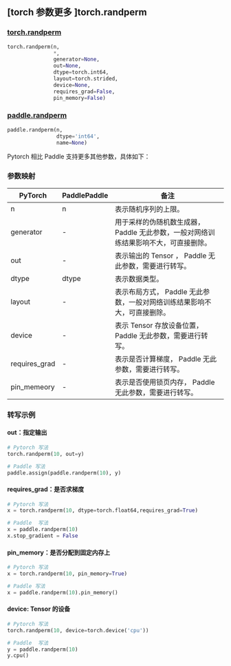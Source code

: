 ## [torch 参数更多 ]torch.randperm

### [torch.randperm](https://pytorch.org/docs/1.13/generated/torch.randperm.html?highlight=rand#torch.randperm)

```python
torch.randperm(n,
               *,
               generator=None,
               out=None,
               dtype=torch.int64,
               layout=torch.strided,
               device=None,
               requires_grad=False,
               pin_memory=False)
```

### [paddle.randperm](https://www.paddlepaddle.org.cn/documentation/docs/zh/api/paddle/randperm_cn.html#randperm)

```python
paddle.randperm(n,
                dtype='int64',
                name=None)
```

Pytorch 相比 Paddle 支持更多其他参数，具体如下：

### 参数映射

| PyTorch       | PaddlePaddle | 备注                                                         |
| ------------- | ------------ | ------------------------------------------------------------ |
| n             | n            | 表示随机序列的上限。                                         |
| generator     | -            | 用于采样的伪随机数生成器， Paddle 无此参数，一般对网络训练结果影响不大，可直接删除。 |
| out           | -            | 表示输出的 Tensor ， Paddle 无此参数，需要进行转写。         |
| dtype         | dtype        | 表示数据类型。                                               |
| layout        | -            | 表示布局方式， Paddle 无此参数，一般对网络训练结果影响不大，可直接删除。 |
| device        | -            | 表示 Tensor 存放设备位置，Paddle 无此参数，需要进行转写。    |
| requires_grad | -            | 表示是否计算梯度， Paddle 无此参数，需要进行转写。           |
| pin_memeory   | -            | 表示是否使用锁页内存， Paddle 无此参数，需要进行转写。       |

### 转写示例

#### out：指定输出

```python
# Pytorch 写法
torch.randperm(10, out=y)

# Paddle 写法
paddle.assign(paddle.randperm(10), y)
```


#### requires_grad：是否求梯度

```python
# Pytorch 写法
x = torch.randperm(10, dtype=torch.float64,requires_grad=True)

# Paddle  写法
x = paddle.randperm(10)
x.stop_gradient = False
```

#### pin_memory：是否分配到固定内存上

```python
# Pytorch 写法
x = torch.randperm(10, pin_memory=True)

# Paddle 写法
x = paddle.randperm(10).pin_memory()
```

#### device: Tensor 的设备

```python
# Pytorch 写法
torch.randperm(10, device=torch.device('cpu'))

# Paddle  写法
y = paddle.randperm(10)
y.cpu()
```
